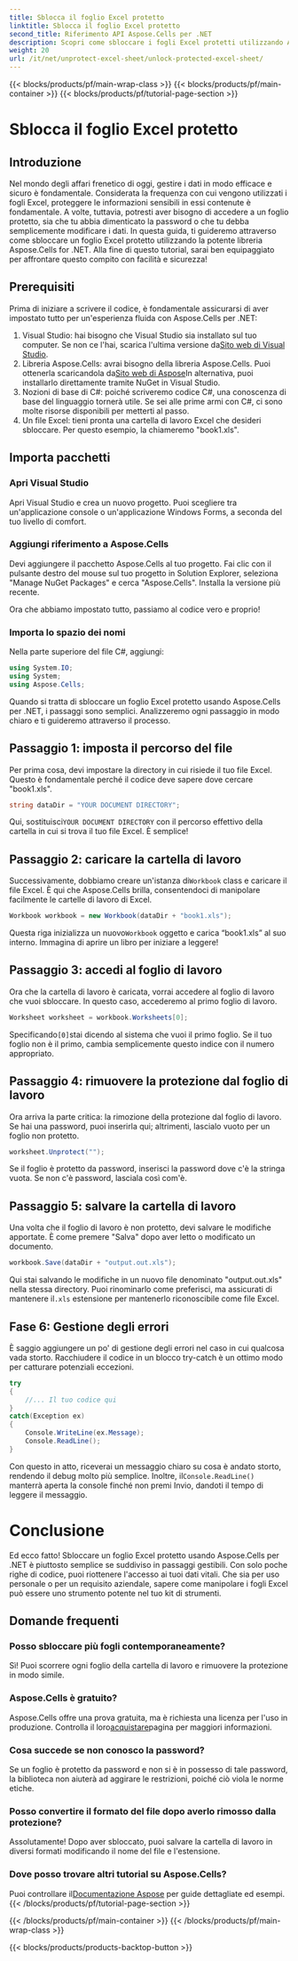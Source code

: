 ```yaml
---
title: Sblocca il foglio Excel protetto
linktitle: Sblocca il foglio Excel protetto
second_title: Riferimento API Aspose.Cells per .NET
description: Scopri come sbloccare i fogli Excel protetti utilizzando Aspose.Cells per .NET in questo tutorial passo dopo passo, adatto ai principianti.
weight: 20
url: /it/net/unprotect-excel-sheet/unlock-protected-excel-sheet/
---
```


{{< blocks/products/pf/main-wrap-class >}}
{{< blocks/products/pf/main-container >}}
{{< blocks/products/pf/tutorial-page-section >}}

# Sblocca il foglio Excel protetto

## Introduzione

Nel mondo degli affari frenetico di oggi, gestire i dati in modo efficace e sicuro è fondamentale. Considerata la frequenza con cui vengono utilizzati i fogli Excel, proteggere le informazioni sensibili in essi contenute è fondamentale. A volte, tuttavia, potresti aver bisogno di accedere a un foglio protetto, sia che tu abbia dimenticato la password o che tu debba semplicemente modificare i dati. In questa guida, ti guideremo attraverso come sbloccare un foglio Excel protetto utilizzando la potente libreria Aspose.Cells for .NET. Alla fine di questo tutorial, sarai ben equipaggiato per affrontare questo compito con facilità e sicurezza!

## Prerequisiti

Prima di iniziare a scrivere il codice, è fondamentale assicurarsi di aver impostato tutto per un'esperienza fluida con Aspose.Cells per .NET:

1.  Visual Studio: hai bisogno che Visual Studio sia installato sul tuo computer. Se non ce l'hai, scarica l'ultima versione da[Sito web di Visual Studio](https://visualstudio.microsoft.com/downloads/).
2. Libreria Aspose.Cells: avrai bisogno della libreria Aspose.Cells. Puoi ottenerla scaricandola da[Sito web di Aspose](https://releases.aspose.com/cells/net/)In alternativa, puoi installarlo direttamente tramite NuGet in Visual Studio.
3. Nozioni di base di C#: poiché scriveremo codice C#, una conoscenza di base del linguaggio tornerà utile. Se sei alle prime armi con C#, ci sono molte risorse disponibili per metterti al passo.
4. Un file Excel: tieni pronta una cartella di lavoro Excel che desideri sbloccare. Per questo esempio, la chiameremo "book1.xls".

## Importa pacchetti

### Apri Visual Studio

Apri Visual Studio e crea un nuovo progetto. Puoi scegliere tra un'applicazione console o un'applicazione Windows Forms, a seconda del tuo livello di comfort.

### Aggiungi riferimento a Aspose.Cells

Devi aggiungere il pacchetto Aspose.Cells al tuo progetto. Fai clic con il pulsante destro del mouse sul tuo progetto in Solution Explorer, seleziona "Manage NuGet Packages" e cerca "Aspose.Cells". Installa la versione più recente.

Ora che abbiamo impostato tutto, passiamo al codice vero e proprio!

### Importa lo spazio dei nomi

Nella parte superiore del file C#, aggiungi:

```csharp
using System.IO;
using System;
using Aspose.Cells;
```

Quando si tratta di sbloccare un foglio Excel protetto usando Aspose.Cells per .NET, i passaggi sono semplici. Analizzeremo ogni passaggio in modo chiaro e ti guideremo attraverso il processo.

## Passaggio 1: imposta il percorso del file

Per prima cosa, devi impostare la directory in cui risiede il tuo file Excel. Questo è fondamentale perché il codice deve sapere dove cercare "book1.xls".

```csharp
string dataDir = "YOUR DOCUMENT DIRECTORY";
```
 Qui, sostituisci`YOUR DOCUMENT DIRECTORY` con il percorso effettivo della cartella in cui si trova il tuo file Excel. È semplice!

## Passaggio 2: caricare la cartella di lavoro

 Successivamente, dobbiamo creare un'istanza di`Workbook` class e caricare il file Excel. È qui che Aspose.Cells brilla, consentendoci di manipolare facilmente le cartelle di lavoro di Excel.

```csharp
Workbook workbook = new Workbook(dataDir + "book1.xls");
```
 Questa riga inizializza un nuovo`Workbook` oggetto e carica “book1.xls” al suo interno. Immagina di aprire un libro per iniziare a leggere!

## Passaggio 3: accedi al foglio di lavoro

Ora che la cartella di lavoro è caricata, vorrai accedere al foglio di lavoro che vuoi sbloccare. In questo caso, accederemo al primo foglio di lavoro.

```csharp
Worksheet worksheet = workbook.Worksheets[0];
```
 Specificando`[0]`stai dicendo al sistema che vuoi il primo foglio. Se il tuo foglio non è il primo, cambia semplicemente questo indice con il numero appropriato.

## Passaggio 4: rimuovere la protezione dal foglio di lavoro

Ora arriva la parte critica: la rimozione della protezione dal foglio di lavoro. Se hai una password, puoi inserirla qui; altrimenti, lascialo vuoto per un foglio non protetto.

```csharp
worksheet.Unprotect("");
```
Se il foglio è protetto da password, inserisci la password dove c'è la stringa vuota. Se non c'è password, lasciala così com'è.

## Passaggio 5: salvare la cartella di lavoro

Una volta che il foglio di lavoro è non protetto, devi salvare le modifiche apportate. È come premere "Salva" dopo aver letto o modificato un documento.

```csharp
workbook.Save(dataDir + "output.out.xls");
```
 Qui stai salvando le modifiche in un nuovo file denominato "output.out.xls" nella stessa directory. Puoi rinominarlo come preferisci, ma assicurati di mantenere il`.xls` estensione per mantenerlo riconoscibile come file Excel.

## Fase 6: Gestione degli errori

È saggio aggiungere un po' di gestione degli errori nel caso in cui qualcosa vada storto. Racchiudere il codice in un blocco try-catch è un ottimo modo per catturare potenziali eccezioni.

```csharp
try
{
    //... Il tuo codice qui
}
catch(Exception ex)
{
    Console.WriteLine(ex.Message);
    Console.ReadLine();
}
```
 Con questo in atto, riceverai un messaggio chiaro su cosa è andato storto, rendendo il debug molto più semplice. Inoltre, il`Console.ReadLine()` manterrà aperta la console finché non premi Invio, dandoti il tempo di leggere il messaggio.

# Conclusione

Ed ecco fatto! Sbloccare un foglio Excel protetto usando Aspose.Cells per .NET è piuttosto semplice se suddiviso in passaggi gestibili. Con solo poche righe di codice, puoi riottenere l'accesso ai tuoi dati vitali. Che sia per uso personale o per un requisito aziendale, sapere come manipolare i fogli Excel può essere uno strumento potente nel tuo kit di strumenti. 

## Domande frequenti

### Posso sbloccare più fogli contemporaneamente?
Sì! Puoi scorrere ogni foglio della cartella di lavoro e rimuovere la protezione in modo simile.

### Aspose.Cells è gratuito?
 Aspose.Cells offre una prova gratuita, ma è richiesta una licenza per l'uso in produzione. Controlla il loro[acquistare](https://purchase.aspose.com/buy)pagina per maggiori informazioni.

### Cosa succede se non conosco la password?
Se un foglio è protetto da password e non si è in possesso di tale password, la biblioteca non aiuterà ad aggirare le restrizioni, poiché ciò viola le norme etiche.

### Posso convertire il formato del file dopo averlo rimosso dalla protezione?
Assolutamente! Dopo aver sbloccato, puoi salvare la cartella di lavoro in diversi formati modificando il nome del file e l'estensione.

### Dove posso trovare altri tutorial su Aspose.Cells?
 Puoi controllare il[Documentazione Aspose](https://reference.aspose.com/cells/net/) per guide dettagliate ed esempi.
{{< /blocks/products/pf/tutorial-page-section >}}

{{< /blocks/products/pf/main-container >}}
{{< /blocks/products/pf/main-wrap-class >}}

{{< blocks/products/products-backtop-button >}}
